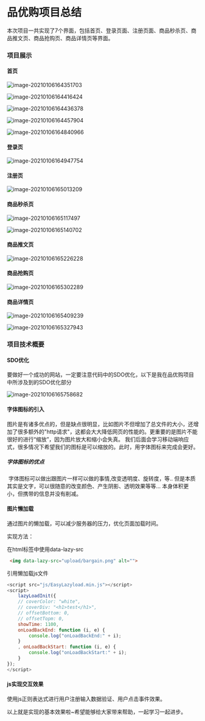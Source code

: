 # 品优购项目总结

本次项目一共实现了7个界面，包括首页、登录页面、注册页面、商品秒杀页、商品推文页、商品抢购页、商品详情页等界面。

### 项目展示

#### 首页

![image-20210106164351703](md_img/image-20210106164351703.png)

![image-20210106164416424](md_img/image-20210106164416424.png)

![image-20210106164436378](md_img/image-20210106164436378.png)

![image-20210106164457904](md_img/image-20210106164457904.png)

![image-20210106164840966](md_img/image-20210106164840966.png)

#### 登录页

![image-20210106164947754](md_img/image-20210106164947754.png)

#### 注册页

![image-20210106165013209](md_img/image-20210106165013209.png)

#### 商品秒杀页

![image-20210106165117497](md_img/image-20210106165117497.png)

![image-20210106165140702](md_img/image-20210106165140702.png)

#### 商品推文页

![image-20210106165226228](md_img/image-20210106165226228.png)

#### 商品抢购页

![image-20210106165302289](md_img/image-20210106165302289.png)

#### 商品详情页

![image-20210106165409239](md_img/image-20210106165409239.png)

![image-20210106165327943](md_img/image-20210106165327943.png)

### 项目技术概要

#### SDO优化

​        要做好一个成功的网站，一定要注意代码中的SDO优化，以下是我在品优购项目中所涉及到的SDO优化部分

![image-20210106165758682](md_img/image-20210106165758682.png)

#### 字体图标的引入

​        图片是有诸多优点的，但是缺点很明显，比如图片不但增加了总文件的大小，还增加了很多额外的"http请求"，这都会大大降低网页的性能的。更重要的是图片不能很好的进行“缩放”，因为图片放大和缩小会失真。 我们后面会学习移动端响应式，很多情况下希望我们的图标是可以缩放的。此时，用字体图标来完成会更好。

##### 字体图标的优点

​	    字体图标可以做出跟图片一样可以做的事情,改变透明度、旋转度，等.. 但是本质其实是文字，可以很随意的改变颜色、产生阴影、透明效果等等... 本身体积更小，但携带的信息并没有削减。

#### 图片懒加载

通过图片的懒加载，可以减少服务器的压力，优化页面加载时间。

实现方法：

在html标签中使用data-lazy-src

```html
 <img data-lazy-src="upload/bargain.png" alt="">
```

引用懒加载js文件

```js
<script src="js/EasyLazyload.min.js"></script>
<script>
    lazyLoadInit({
    // coverColor: "white",
    // coverDiv: "<h1>test</h1>",
    // offsetBottom: 0,
    // offsetTopm: 0,
    showTime: 1100,
    onLoadBackEnd: function (i, e) {
        console.log("onLoadBackEnd:" + i);
    }
    , onLoadBackStart: function (i, e) {
        console.log("onLoadBackStart:" + i);
    }
});
</script>
```

#### js实现交互效果

使用js正则表达式进行用户注册输入数据验证、用户点击事件效果。



以上就是实现的基本效果啦~希望能够给大家带来帮助，一起学习一起进步。